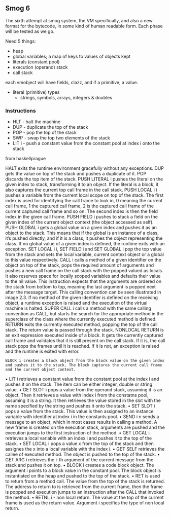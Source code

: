 ## Smog 6

The sixth attempt at smog system, the VM specifically, and also a new format for the bytecode, in some kind of human readable form.
Each phase will be tested as we go.

Need 5 things:
- heap
- global variables; a map of keys to values of objects kept
- literals (constant pool)
- execution (operand) stack
- call stack

each vmobject will have fields, clazz, and if a primitive, a value.

- literal (primitive) types
  - strings, symbols, arrays, integers & doubles

### Instructions

- HLT - halt the machine
- DUP - duplicate the top of the stack
- POP - pop the top of the stack
- SWP - swap the top two elements of the stack
- LIT i - push a constant value from the constant pool at index i onto the stack


from haskellprague

HALT exits the runtime environment gracefully without any exceptions.
DUP gets the value on top of the stack and pushes a duplicate of it. POP discards the top item of the stack.
PUSH LITERAL i pushes the literal on the given index to stack, transforming it to an object. If the literal is a block, it also captures the current top call frame in the call stack.
PUSH LOCAL i i pushes a variable from the current local scope on top of the stack. The first index is used for identifying the call frame to look in, 0 meaning the current call frame, 1 the captured call frame, 2 is the captured call frame of the current captured call frame and so on. The second index is then the field index in the given call frame.
PUSH FIELD i pushes to stack a field on the given index of the current object context (the object accessed as self).
PUSH GLOBAL i gets a global value on a given index and pushes it as an object to the stack. This means that if the global is an instance of a class, it’s pushed directly, and if it is a class, it pushes the object representing the class. If no global value of a given index is defined, the runtime exits with an exception.
SET LOCAL i i, SET FIELD i and SET GLOBAL i pop the top value from the stack and sets the local variable, current context object or a global to this value respectively.
CALL i calls a method of a given identifier on the object on top of the stack, pops the required amount of arguments and pushes a new call frame on the call stack with the popped valued as locals. It also reserves space for locally scoped variables and defaults their value to the nil value. This instruction expects that the arguments are ordered on the stack from bottom to top, meaning the last argument is popped next after the message target. This calling convention can be seen illustrated in image 2.3. If no method of the given identifier is defined on the receiving object, a runtime exception is raised and the execution of the virtual machine is halted.
SUPER CALL i calls a method with the same calling convention as CALL, but starts the search for the appropriate method in the superclass of the class where the currently executed method is defined.
RETURN exits the currently executed method, popping the top of the call stack. The return value is passed through the stack.
NONLOCAL RETURN is an exit expression executed inside of a block. It gets the currently captured call frame and validates that it is still present on the call stack. If it is, the call stack pops the frames until it is reached. If it is not, an exception is raised and the runtime is exited with error.

```
BLOCK i creates a block object from the block value on the given index and pushes it to the stack. The block captures the current call frame and the current object context.
```

• LIT i retrieves a constant value from the constant pool at the index i and pushes it on the stack. The item can be either integer, double or string value.
• GET SLOT i pops a value from the operand stack, assuming it is an object. Then it retrieves a value with index i from the constatns pool, assuming it is a string. It then retrieves the value stored in the slot with the name specified by the string and pushes it onto the stack.
• SET SLOT i pops a value from the stack. This value is then assigned to an instance variable with identifier at index i in the constants pool.
• SEND i n sends a message to an object, which in most cases results in calling a method. A new frame is created on the execution stack, arguments are pushed and the execution jumps to the first instruction of the method.
• GET LOCAL i retrieves a local variable with an index i and pushes it to the top of the stack.
• SET LOCAL i pops a value x from the top of the stack and then assignes the x into a local variable with the index i.
• GET SELF retrieves the callee of executed method. The object is pushed to the top of the stack.
• GET ARG i retrieves the i–th argument of the current message from the stack and pushes it on top.
• BLOCK i creates a code block object. The argument i points to a block value in the constant pool. The block object is instantiated on the heap and pushed to the top of the stack.
• RET is used to return from a method call. The value from the top of the stack is returned. The address to return to is retrieved from the current frame, then the frame is popped and execution jumps to an instruction after the CALL that invoked the method.
• RETNL i - non local return. The value at the top of the current frame is used as the return value. Argument i specifies the type of non local return.
